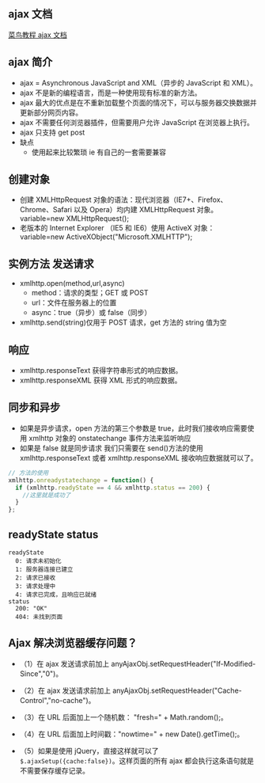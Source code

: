 ## ajax 文档

[菜鸟教程 ajax 文档](https://www.runoob.com/ajax/ajax-tutorial.html)

## ajax 简介

- ajax = Asynchronous JavaScript and XML（异步的 JavaScript 和 XML）。
- ajax 不是新的编程语言，而是一种使用现有标准的新方法。
- ajax 最大的优点是在不重新加载整个页面的情况下，可以与服务器交换数据并更新部分网页内容。
- ajax 不需要任何浏览器插件，但需要用户允许 JavaScript 在浏览器上执行。
- ajax 只支持 get post
- 缺点
  - 使用起来比较繁琐 ie 有自己的一套需要兼容

## 创建对象

- 创建 XMLHttpRequest 对象的语法：现代浏览器（IE7+、Firefox、Chrome、Safari 以及 Opera）均内建 XMLHttpRequest 对象。variable=new XMLHttpRequest();
- 老版本的 Internet Explorer （IE5 和 IE6）使用 ActiveX 对象：variable=new ActiveXObject("Microsoft.XMLHTTP");

## 实例方法 发送请求

- xmlhttp.open(method,url,async)
  - method：请求的类型；GET 或 POST
  - url：文件在服务器上的位置
  - async：true（异步）或 false（同步）
- xmlhttp.send(string)仅用于 POST 请求，get 方法的 string 值为空

## 响应

- xmlhttp.responseText 获得字符串形式的响应数据。
- xmlhttp.responseXML 获得 XML 形式的响应数据。

## 同步和异步

- 如果是异步请求，open 方法的第三个参数是 true，此时我们接收响应需要使用 xmlhttp 对象的 onstatechange 事件方法来监听响应
- 如果是 false 就是同步请求 我们只需要在 send()方法的使用 xmlhttp.responseText 或者 xmlhttp.responseXML 接收响应数据就可以了。

```Javascript
// 方法的使用
xmlhttp.onreadystatechange = function() {
  if (xmlhttp.readyState == 4 && xmlhttp.status == 200) {
    //这里就是成功了
  }
};
```

## readyState status

```
readyState
  0: 请求未初始化
  1: 服务器连接已建立
  2: 请求已接收
  3: 请求处理中
  4: 请求已完成，且响应已就绪
status
  200: "OK"
  404: 未找到页面
```

## Ajax 解决浏览器缓存问题？

- （1）在 ajax 发送请求前加上 anyAjaxObj.setRequestHeader("If-Modified-Since","0")。

- （2）在 ajax 发送请求前加上 anyAjaxObj.setRequestHeader("Cache-Control","no-cache")。

- （3）在 URL 后面加上一个随机数： "fresh=" + Math.random();。

- （4）在 URL 后面加上时间戳："nowtime=" + new Date().getTime();。

- （5）如果是使用 jQuery，直接这样就可以了`$.ajaxSetup({cache:false})`。这样页面的所有 ajax 都会执行这条语句就是不需要保存缓存记录。
